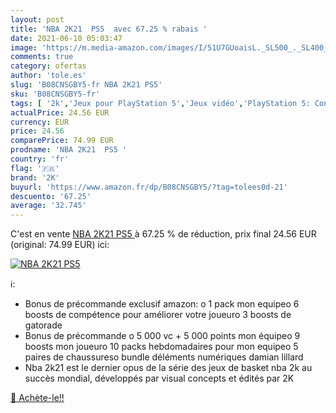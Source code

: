 ```yaml
---
layout: post
title: 'NBA 2K21  PS5  avec 67.25 % rabais '
date: 2021-06-10 05:03:47
image: 'https://m.media-amazon.com/images/I/51U7GUoaisL._SL500_._SL400_.jpg'
comments: true
category: ofertas
author: 'tole.es'
slug: 'B08CNSGBY5-fr NBA 2K21 PS5'
sku: 'B08CNSGBY5-fr'
tags: [ '2k','Jeux pour PlayStation 5','Jeux vidéo','PlayStation 5: Consoles, jeux et accessoires', ]
actualPrice: 24.56 EUR
currency: EUR
price: 24.56
comparePrice: 74.99 EUR
prodname: 'NBA 2K21  PS5 '
country: 'fr'
flag: '🇫🇷'
brand: '2K'
buyurl: 'https://www.amazon.fr/dp/B08CNSGBY5/?tag=tolees0d-21'
descuento: '67.25'
average: '32.745'
---
```


C'est en vente [NBA 2K21  PS5 ](https://www.amazon.fr/dp/B08CNSGBY5/?tag=tolees0d-21)  à  67.25 % de réduction, prix final  24.56 EUR (original: 74.99 EUR) ici:

[![NBA 2K21  PS5 ](https://m.media-amazon.com/images/I/51U7GUoaisL._SL500_._SL400_.jpg)](https://www.amazon.fr/dp/B08CNSGBY5/?tag=tolees0d-21)

ℹ️:

- Bonus de précommande exclusif amazon: o 1 pack mon equipeo 6 boosts de compétence pour améliorer votre joueuro 3 boosts de gatorade
- Bonus de précommande o 5 000 vc + 5 000 points mon équipeo 9 boosts mon joueuro 10 packs hebdomadaires pour mon equipeo 5 paires de chaussureso bundle déléments numériques damian lillard
- Nba 2k21 est le dernier opus de la série des jeux de basket nba 2k au succès mondial, développés par visual concepts et édités par 2K

[🛒 Achète-le!!](https://www.amazon.fr/dp/B08CNSGBY5/?tag=tolees0d-21)
